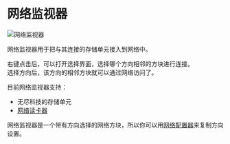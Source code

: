 # 网络监视器

![网络监视器](https://cdn.jsdelivr.net/gh/GuizhanCraft/Networks-Wiki/images/network-monitor.png ':size=50%')

网络监视器用于把与其连接的存储单元接入到网络中。

右键点击后，可以打开选择界面，选择哪个方向相邻的方块进行连接。  
选择方向后，该方向的相邻方块就可以通过网络访问了。

目前网络监视器支持：

- 无尽科技的存储单元
- [网络读卡器](/Network-Shell)

网络监视器是一个带有方向选择的网络方块，所以你可以用[网络配置器](/Network-Configurator)来复制方向设置。
